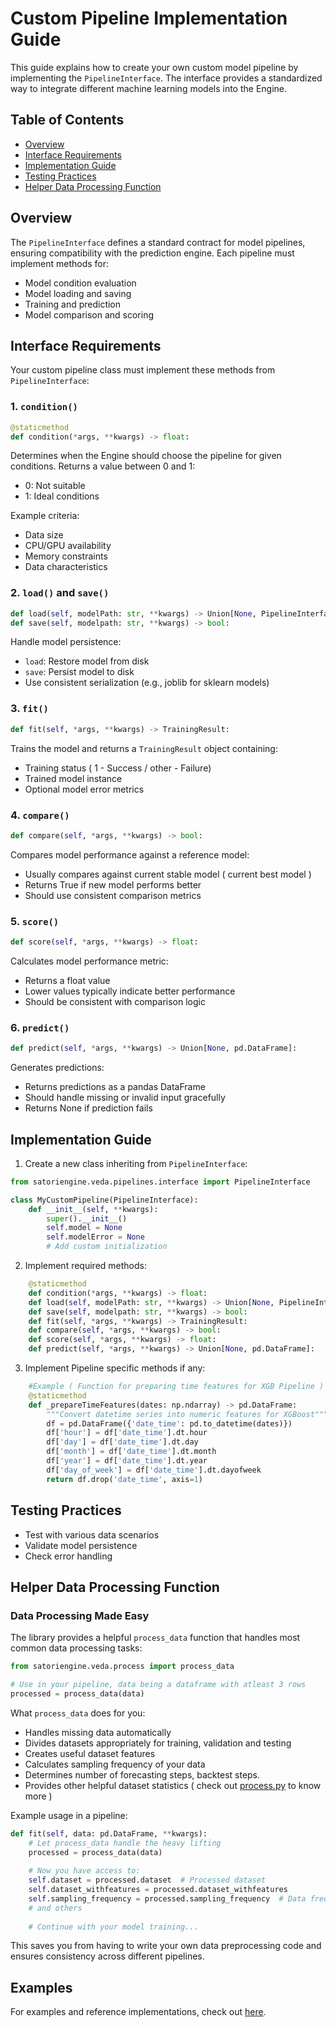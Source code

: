 # Custom Pipeline Implementation Guide

This guide explains how to create your own custom model pipeline by implementing the `PipelineInterface`. The interface provides a standardized way to integrate different machine learning models into the Engine.

## Table of Contents
- [Overview](#overview)
- [Interface Requirements](#interface-requirements)
- [Implementation Guide](#implementation-guide)
- [Testing Practices](#testing-practices)
- [Helper Data Processing Function](#helper-data-processing-function)

## Overview

The `PipelineInterface` defines a standard contract for model pipelines, ensuring compatibility with the prediction engine. Each pipeline must implement methods for:
- Model condition evaluation
- Model loading and saving
- Training and prediction
- Model comparison and scoring

## Interface Requirements

Your custom pipeline class must implement these methods from `PipelineInterface`:

### 1. `condition()`
```python
@staticmethod
def condition(*args, **kwargs) -> float:
```
Determines when the Engine should choose the pipeline for given conditions. Returns a value between 0 and 1:
- 0: Not suitable
- 1: Ideal conditions

Example criteria:
- Data size
- CPU/GPU availability
- Memory constraints
- Data characteristics

### 2. `load()` and `save()`
```python
def load(self, modelPath: str, **kwargs) -> Union[None, PipelineInterface]:
def save(self, modelpath: str, **kwargs) -> bool:
```
Handle model persistence:
- `load`: Restore model from disk
- `save`: Persist model to disk
- Use consistent serialization (e.g., joblib for sklearn models)

### 3. `fit()`
```python
def fit(self, *args, **kwargs) -> TrainingResult:
```
Trains the model and returns a `TrainingResult` object containing:
- Training status ( 1 - Success / other - Failure)
- Trained model instance
- Optional model error metrics

### 4. `compare()`
```python
def compare(self, *args, **kwargs) -> bool:
```
Compares model performance against a reference model:
- Usually compares against current stable model ( current best model )
- Returns True if new model performs better
- Should use consistent comparison metrics

### 5. `score()`
```python
def score(self, *args, **kwargs) -> float:
```
Calculates model performance metric:
- Returns a float value
- Lower values typically indicate better performance
- Should be consistent with comparison logic

### 6. `predict()`
```python
def predict(self, *args, **kwargs) -> Union[None, pd.DataFrame]:
```
Generates predictions:
- Returns predictions as a pandas DataFrame
- Should handle missing or invalid input gracefully
- Returns None if prediction fails

## Implementation Guide

1. Create a new class inheriting from `PipelineInterface`:
```python
from satoriengine.veda.pipelines.interface import PipelineInterface

class MyCustomPipeline(PipelineInterface):
    def __init__(self, **kwargs):
        super().__init__()
        self.model = None
        self.modelError = None
        # Add custom initialization
```

2. Implement required methods:
```python
    @staticmethod
    def condition(*args, **kwargs) -> float:
    def load(self, modelPath: str, **kwargs) -> Union[None, PipelineInterface]:
    def save(self, modelpath: str, **kwargs) -> bool:
    def fit(self, *args, **kwargs) -> TrainingResult:
    def compare(self, *args, **kwargs) -> bool:
    def score(self, *args, **kwargs) -> float:
    def predict(self, *args, **kwargs) -> Union[None, pd.DataFrame]:
```

3. Implement Pipeline specific methods if any:
```python
    #Example ( Function for preparing time features for XGB Pipeline )
    @staticmethod
    def _prepareTimeFeatures(dates: np.ndarray) -> pd.DataFrame:
        """Convert datetime series into numeric features for XGBoost"""
        df = pd.DataFrame({'date_time': pd.to_datetime(dates)})
        df['hour'] = df['date_time'].dt.hour
        df['day'] = df['date_time'].dt.day
        df['month'] = df['date_time'].dt.month
        df['year'] = df['date_time'].dt.year
        df['day_of_week'] = df['date_time'].dt.dayofweek
        return df.drop('date_time', axis=1)
```

## Testing Practices

   - Test with various data scenarios
   - Validate model persistence
   - Check error handling

## Helper Data Processing Function

### Data Processing Made Easy
The library provides a helpful `process_data` function that handles most common data processing tasks:

```python
from satoriengine.veda.process import process_data

# Use in your pipeline, data being a dataframe with atleast 3 rows
processed = process_data(data)
```

What `process_data` does for you:
- Handles missing data automatically
- Divides datasets appropriately for training, validation and testing
- Creates useful dataset features
- Calculates sampling frequency of your data
- Determines number of forecasting steps, backtest steps.
- Provides other helpful dataset statistics ( check out [process.py](satoriengine/veda/process.py) to know more )

Example usage in a pipeline:
```python
def fit(self, data: pd.DataFrame, **kwargs):
    # Let process_data handle the heavy lifting
    processed = process_data(data)
    
    # Now you have access to:
    self.dataset = processed.dataset  # Processed dataset
    self.dataset_withfeatures = processed.dataset_withfeatures
    self.sampling_frequency = processed.sampling_frequency  # Data frequency
    # and others
    
    # Continue with your model training...
```

This saves you from having to write your own data preprocessing code and ensures consistency across different pipelines.

## Examples

For examples and reference implementations, check out [here](satoriengine/veda/pipelines).